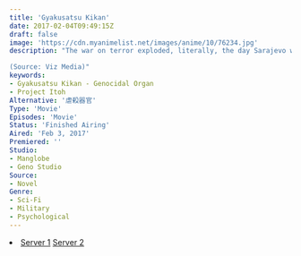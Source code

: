 ```yaml
---
title: 'Gyakusatsu Kikan'
date: 2017-02-04T09:49:15Z
draft: false
image: 'https://cdn.myanimelist.net/images/anime/10/76234.jpg'
description: "The war on terror exploded, literally, the day Sarajevo was destroyed by a homemade nuclear device. The leading democracies transformed into total surveillance states, and the developing world has drowned under a wave of genocides. The mysterious American John Paul seems to be behind the collapse of the world system, and it's up to intelligence agent Clavis Shepherd to track John Paul across the wreckage of civilizations and to find the true heart of darkness—a genocidal organ.

(Source: Viz Media)"
keywords:
- Gyakusatsu Kikan - Genocidal Organ
- Project Itoh
Alternative: '虐殺器官'
Type: 'Movie'
Episodes: 'Movie'
Status: 'Finished Airing'
Aired: 'Feb 3, 2017'
Premiered: ''
Studio:
- Manglobe
- Geno Studio
Source:
- Novel
Genre:
- Sci-Fi
- Military
- Psychological
---
```


<div class="bc-1 d-g p-5">
<li class="d-g gg-5 gtc-e">
  <a id="allvideo" href="#" data-video="//embed.hugonime.repl.co/videokf.php?id=GenocidalOrgan/Genocidal Organ [720p]" rel=nofollow">Server 1</a>
  <a id="allvideo" href="#" data-video="//embed.hugonime.repl.co/videogd.php?id=4rewMMO63_N7-v3IqTifyuxh3ow_BpDO" rel=nofollow">Server 2</a>
</li>
</div>
